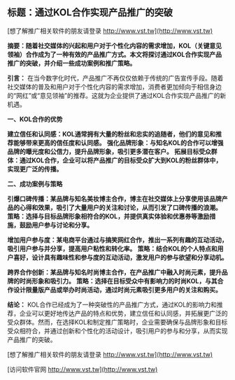 ## **标题：通过KOL合作实现产品推广的突破**

[想了解推广相关软件的朋友请登录 http://www.vst.tw](http://www.vst.tw)

**摘要：随着社交媒体的兴起和用户对于个性化内容的需求增加，KOL（关键意见领袖）合作成为了一种有效的产品推广方式。本文将探讨通过KOL合作实现产品推广的突破，并介绍一些成功案例和推广策略。**

**引言：**
在当今数字化时代，产品推广不再仅仅依赖于传统的广告宣传手段。随着社交媒体的普及和用户对于个性化内容的需求增加，消费者更加倾向于相信身边的“网红”或“意见领袖”的推荐。这就为企业提供了通过KOL合作实现产品推广的新机遇。

**一、KOL合作的优势**

**建立信任和认同感：KOL通常拥有大量的粉丝和忠实的追随者，他们的意见和推荐能够带来更高的信任度和认同感。**
**强化品牌形象：与知名KOL的合作可以增强品牌的曝光度和公信力，提升品牌形象，吸引更多潜在客户。**
**拓展目标受众群体：通过KOL合作，企业可以将产品推广的目标受众扩大到KOL的粉丝群体中，实现更广泛的传播。**

**二、成功案例与策略**

**引爆口碑传播：某品牌与知名美妆博主合作，博主在社交媒体上分享使用该品牌产品的心得和效果，吸引了大量用户的关注和讨论，从而引发了口碑传播的浪潮。**
**策略：选择与目标品牌形象相符合的KOL，并提供真实体验和优惠券等激励措施，鼓励用户参与讨论和分享。**

**增加用户参与度：某电商平台通过与搞笑网红合作，推出一系列有趣的互动活动，吸引用户参与并分享，提高用户粘性和转化率。**
**策略：结合KOL的个人特点和用户喜好，设计具有趣味性和参与度的互动活动，激发用户的参与欲望和分享动机。**

**跨界合作创新：某品牌与知名时尚博主合作，在产品推广中融入时尚元素，提升品牌的时尚形象和吸引力。**
**策略：选择在目标受众中有影响力的时尚KOL，与其合作设计限量版产品或举办时尚活动，通过时尚元素吸引更多用户的关注和购买。**

**结论：**
KOL合作已经成为了一种突破性的产品推广方式，通过KOL的影响力和推荐，企业可以更好地传达产品的特点和优势，建立信任和认同感，并拓展更广泛的受众群体。然而，在选择KOL和制定推广策略时，企业需要确保与品牌形象和目标受众相符合，并通过创新和个性化的活动设计，吸引用户的参与和分享，从而实现产品推广的突破。

[想了解推广相关软件的朋友请登录 http://www.vst.tw](http://www.vst.tw)


[访问软件官网 http://www.vst.tw](http://www.vst.tw)
